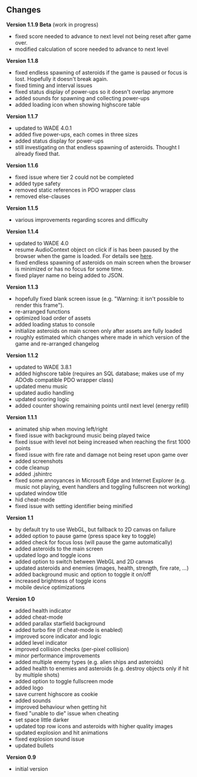 ## Changes

**Version 1.1.9 Beta** (work in progress)
- fixed score needed to advance to next level not being reset after game over.
- modified calculation of score needed to advance to next level

**Version 1.1.8**
- fixed endless spawning of asteroids if the game is paused or focus is lost. Hopefully it doesn't break again.
- fixed timing and interval issues
- fixed status display of power-ups so it doesn't overlap anymore
- added sounds for spawning and collecting power-ups
- added loading icon when showing highscore table

**Version 1.1.7**
- updated to WADE 4.0.1
- added five power-ups, each comes in three sizes
- added status display for power-ups
- still investigating on that endless spawning of asteroids. Thought I already fixed that.

**Version 1.1.6**
- fixed issue where tier 2 could not be completed
- added type safety
- removed static references in PDO wrapper class
- removed else-clauses

**Version 1.1.5**
- various improvements regarding scores and difficulty

**Version 1.1.4**
- updated to WADE 4.0
- resume AudioContext object on click if is has been paused by the browser when the game is loaded. For details see [here](https://goo.gl/7K7WLu).
- fixed endless spawning of asteroids on main screen when the browser is minimized or has no focus for some time.
- fixed player name no being added to JSON.

**Version 1.1.3**
- hopefully fixed blank screen issue (e.g. "Warning: it isn't possible to render this frame").
- re-arranged functions
- optimized load order of assets
- added loading status to console
- initialize asteroids on main screen only after assets are fully loaded
- roughly estimated which changes where made in which version of the game and re-arranged changelog

**Version 1.1.2**
- updated to WADE 3.8.1
- added highscore table (requires an SQL database; makes use of my ADOdb compatible PDO wrapper class)
- updated menu music
- updated audio handling
- updated scoring logic
- added counter showing remaining points until next level (energy refill)

**Version 1.1.1**
- animated ship when moving left/right
- fixed issue with background music being played twice
- fixed issue with level not being increased when reaching the first 1000 points
- fixed issue with fire rate and damage not being reset upon game over
- added screenshots
- code cleanup
- added .jshintrc
- fixed some annoyances in Microsoft Edge and Internet Explorer (e.g. music not playing, event handlers and toggling fullscreen not working)
- updated window title
- hid cheat-mode
- fixed issue with setting identifier being minified

**Version 1.1**
- by default try to use WebGL, but fallback to 2D canvas on failure
- added option to pause game (press space key to toggle)
- added check for focus loss (will pause the game automatically)
- added asteroids to the main screen
- updated logo and toggle icons
- added option to switch between WebGL and 2D canvas
- updated asteroids and enemies (images, health, strength, fire rate, ...)
- added background music and option to toggle it on/off
- increased brightness of toggle icons
- mobile device optimizations

**Version 1.0**
- added health indicator
- added cheat-mode
- added parallax starfield background
- added turbo fire (if cheat-mode is enabled)
- improved score indicator and logic
- added level indicator
- improved collision checks (per-pixel collision)
- minor performance improvements
- added multiple enemy types (e.g. alien ships and asteroids)
- added health to enemies and asteroids (e.g. destroy objects only if hit by multiple shots)
- added option to toggle fullscreen mode
- added logo
- save current highscore as cookie
- added sounds
- improved behaviour when getting hit
- fixed "unable to die" issue when cheating
- set space little darker
- updated top row icons and asteroids with higher quality images
- updated explosion and hit animations
- fixed explosion sound issue
- updated bullets

**Version 0.9**
- initial version
